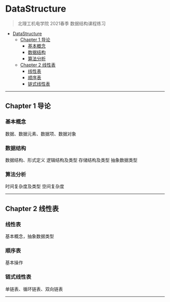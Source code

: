 # DataStructure
> 北理工机电学院 2021春季 数据结构课程练习

- [DataStructure](#datastructure)
  - [Chapter 1 导论](#chapter-1-导论)
    - [基本概念](#基本概念)
    - [数据结构](#数据结构)
    - [算法分析](#算法分析)
  - [Chapter 2 线性表](#chapter-2-线性表)
    - [线性表](#线性表)
    - [顺序表](#顺序表)
    - [链式线性表](#链式线性表)

---

## Chapter 1 导论

### 基本概念
数据、数据元素、数据项、数据对象

### 数据结构
数据结构、形式定义
逻辑结构及类型
存储结构及类型
抽象数据类型

### 算法分析
时间复杂度及类型
空间复杂度

---

## Chapter 2 线性表

### 线性表
基本概念，抽象数据类型

### 顺序表
基本操作

### 链式线性表
单链表、循环链表、双向链表

---